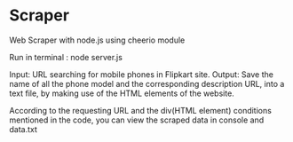 # Scraper
Web Scraper with node.js using cheerio module

Run in terminal : node server.js

Input: URL searching for mobile phones in Flipkart site. 
Output: Save the name of all the phone model and the corresponding description URL, into a text file, by making use of the HTML elements of the website.

According to the requesting URL and the div(HTML element) conditions mentioned in the code, you can view the scraped data in console and data.txt
